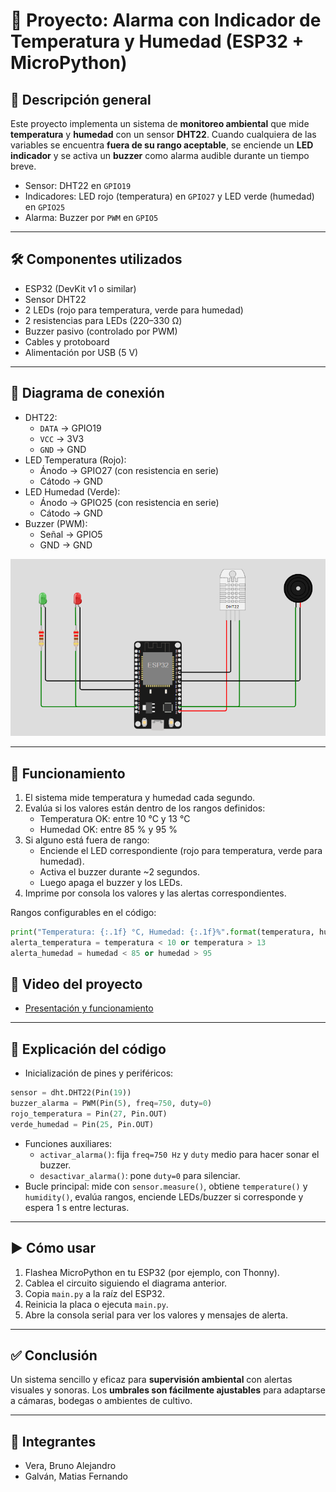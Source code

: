 # 🔔 Proyecto: Alarma con Indicador de Temperatura y Humedad (ESP32 + MicroPython)

## 🔧 Descripción general
Este proyecto implementa un sistema de **monitoreo ambiental** que mide **temperatura** y **humedad** con un sensor **DHT22**. Cuando cualquiera de las variables se encuentra **fuera de su rango aceptable**, se enciende un **LED indicador** y se activa un **buzzer** como alarma audible durante un tiempo breve.

- Sensor: DHT22 en `GPIO19`
- Indicadores: LED rojo (temperatura) en `GPIO27` y LED verde (humedad) en `GPIO25`
- Alarma: Buzzer por `PWM` en `GPIO5`

---

## 🛠 Componentes utilizados
- ESP32 (DevKit v1 o similar)
- Sensor DHT22
- 2 LEDs (rojo para temperatura, verde para humedad)
- 2 resistencias para LEDs (220–330 Ω)
- Buzzer pasivo (controlado por PWM)
- Cables y protoboard
- Alimentación por USB (5 V)

---

## 🔌 Diagrama de conexión
- DHT22:
  - `DATA` → GPIO19
  - `VCC` → 3V3
  - `GND` → GND
- LED Temperatura (Rojo):
  - Ánodo → GPIO27 (con resistencia en serie)
  - Cátodo → GND
- LED Humedad (Verde):
  - Ánodo → GPIO25 (con resistencia en serie)
  - Cátodo → GND
- Buzzer (PWM):
  - Señal → GPIO5
  - GND → GND

![Diagrama de conexión](./circuito.png)

---

## 📲 Funcionamiento
1. El sistema mide temperatura y humedad cada segundo.
2. Evalúa si los valores están dentro de los rangos definidos:
   - Temperatura OK: entre 10 °C y 13 °C
   - Humedad OK: entre 85 % y 95 %
3. Si alguno está fuera de rango:
   - Enciende el LED correspondiente (rojo para temperatura, verde para humedad).
   - Activa el buzzer durante ~2 segundos.
   - Luego apaga el buzzer y los LEDs.
4. Imprime por consola los valores y las alertas correspondientes.

Rangos configurables en el código:

```23:27:proyectos/Vera_Galvan/main.py
print("Temperatura: {:.1f} °C, Humedad: {:.1f}%".format(temperatura, humedad))
alerta_temperatura = temperatura < 10 or temperatura > 13
alerta_humedad = humedad < 85 or humedad > 95
```

## 🎥 Video del proyecto
- [Presentación y funcionamiento](https://youtu.be/ORx1zrJhkdE?si=hEtT3WuCqr8QTehu)

---

## 🧩 Explicación del código
- Inicialización de pines y periféricos:

```5:8:proyectos/Vera_Galvan/main.py
sensor = dht.DHT22(Pin(19))
buzzer_alarma = PWM(Pin(5), freq=750, duty=0)
rojo_temperatura = Pin(27, Pin.OUT)  
verde_humedad = Pin(25, Pin.OUT)
```

- Funciones auxiliares:
  - `activar_alarma()`: fija `freq=750 Hz` y `duty` medio para hacer sonar el buzzer.
  - `desactivar_alarma()`: pone `duty=0` para silenciar.
- Bucle principal: mide con `sensor.measure()`, obtiene `temperature()` y `humidity()`, evalúa rangos, enciende LEDs/buzzer si corresponde y espera 1 s entre lecturas.

---

## ▶️ Cómo usar
1. Flashea MicroPython en tu ESP32 (por ejemplo, con Thonny).
2. Cablea el circuito siguiendo el diagrama anterior.
3. Copia `main.py` a la raíz del ESP32.
4. Reinicia la placa o ejecuta `main.py`.
5. Abre la consola serial para ver los valores y mensajes de alerta.

---

## ✅ Conclusión
Un sistema sencillo y eficaz para **supervisión ambiental** con alertas visuales y sonoras. Los **umbrales son fácilmente ajustables** para adaptarse a cámaras, bodegas o ambientes de cultivo.

---

## 👥 Integrantes
- Vera, Bruno Alejandro
- Galván, Matias Fernando